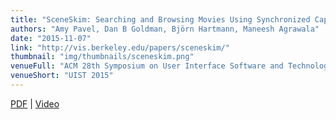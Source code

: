 ```yaml
---
title: "SceneSkim: Searching and Browsing Movies Using Synchronized Captions, Scripts and Plot Summaries"
authors: "Amy Pavel, Dan B Goldman, Björn Hartmann, Maneesh Agrawala"
date: "2015-11-07"
link: "http://vis.berkeley.edu/papers/sceneskim/"
thumbnail: "img/thumbnails/sceneskim.png"
venueFull: "ACM 28th Symposium on User Interface Software and Technology"
venueShort: "UIST 2015"
---
```


[PDF][1] | [Video][2]

[1]: http://vis.berkeley.edu/papers/sceneskim/sceneskim.pdf
[2]: https://youtu.be/umvD6TGwciE